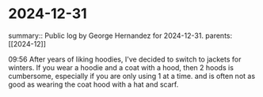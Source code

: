 #  2024-12-31

summary:: Public log by George Hernandez for 2024-12-31.
parents: [[2024-12]]

09:56 After years of liking hoodies, I've decided to switch to jackets for winters. If you wear a hoodie and a coat with a hood, then 2 hoods is cumbersome, especially if you are only using 1 at a time. and is often not as good as wearing the coat hood with a hat and scarf.